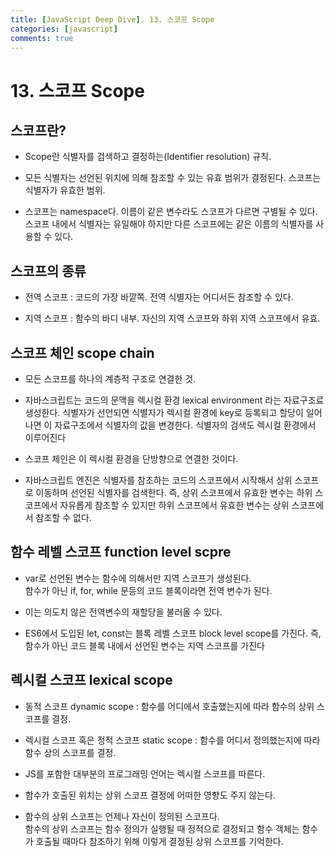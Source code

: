 ```yaml
---
title: [JavaScript Deep Dive]. 13. 스코프 Scope
categories: [javascript]
comments: true
---
```


# 13. 스코프 Scope

## 스코프란?
  
- Scope란 식별자를 검색하고 결정하는(Identifier resolution) 규칙.  
  
- 모든 식별자는 선언된 위치에 의해 참조할 수 있는 유효 범위가 결정된다. 스코프는 식별자가 유효한 범위.  
  
- 스코프는 namespace다. 이름이 같은 변수라도 스코프가 다르면 구별될 수 있다.
  스코프 내에서 식별자는 유일해야 하지만 다른 스코프에는 같은 이름의 식별자를 사용할 수 있다.

## 스코프의 종류

- 전역 스코프 : 코드의 가장 바깥쪽. 전역 식별자는 어디서든 참조할 수 있다.  
  
- 지역 스코프 : 함수의 바디 내부. 자신의 지역 스코프와 하위 지역 스코프에서 유효.  
  
  
## 스코프 체인 scope chain

- 모든 스코프를 하나의 계층적 구조로 연결한 것.  
  
- 자바스크립트는 코드의 문맥을 렉시컬 환경 lexical environment 라는 자료구조료 생성한다.
  식별자가 선언되면 식별자가 렉시컬 환경에 key로 등록되고 할당이 일어나면 이 자료구조에서 식별자의 값을 변경한다. 식별자의 검색도 렉시컬 환경에서 이루어진다

- 스코프 체인은 이 렉시컬 환경을 단방향으로 연결한 것이다.  
  
- 자바스크립트 엔진은 식별자를 참조하는 코드의 스코프에서 시작해서 상위 스코프로 이동하며 선언된 식별자를 검색한다.
  즉, 상위 스코프에서 유효한 변수는 하위 스코프에서 자유롭게 참조할 수 있지만 하위 스코프에서 유효한 변수는 상위 스코프에서 참조할 수 없다.

  
## 함수 레벨 스코프 function level scpre

- var로 선언된 변수는 함수에 의해서만 지역 스코프가 생성된다.  
  함수가 아닌 if, for, while 문등의 코드 블록이라면 전역 변수가 된다.  
  
- 이는 의도치 않은 전역변수의 재할당을 불러올 수 있다.  
  
- ES6에서 도입된 let, const는  블록 레벨 스코프 block level scope를 가진다.
  즉, 함수가 아닌 코드 블록 내에서 선언된 변수는 지역 스코프를 가진다

## 렉시컬 스코프 lexical scope

- 동적 스코프 dynamic scope : 함수를 어디에서 호출했는지에 따라 함수의 상위 스코프를 결정.    
- 렉시컬 스코프 혹은 정적 스코프 static scope : 함수를 어디서 정의했는지에 따라 함수 상의 스코프를 결정.  
  
- JS를 포함한 대부분의 프로그래밍 언어는 렉시컬 스코프를 따른다.  
  
- 함수가 호출된 위치는 상위 스코프 결정에 어떠한 영향도 주지 않는다.  
  
- 함수의 상위 스코프는 언제나 자신이 정의된 스코프다.  
  함수의 상위 스코프는 함수 정의가 실행될 때 정적으로 결정되고 함수 객체는 함수가 호출될 때마다 참조하기 위해 이렇게 결정된 상위 스코프를 기억한다.


